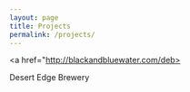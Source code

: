 ```yaml
---
layout: page
title: Projects
permalink: /projects/
---
```


<a href="http://blackandbluewater.com/deb><p>Desert Edge Brewery</p></a>
